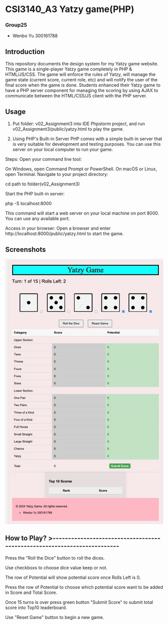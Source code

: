 # CSI3140_A3 Yatzy game(PHP)
### Group25
* Wenbo Yu 300161788

## Introduction
This repository documents the design system for my Yatzy game website. This game is a single-player Yatzy game completely in PHP & HTML/JS/CSS. The game will enforce the rules of Yatzy, will manage the game state (current score, current role, etc) and will notify the user of the final score when the game is done.
Students enhanced their Yatzy game to have a PHP server component for managing the scoring by using AJAX to communicate between the HTML/CSS/JS client with the PHP server.

## Usage
1. Put folder: v02_Assignment3 into IDE Phpstorm project, and run v02_Assignment3/public/yatzy.html to play the game.
   
2. Using PHP's Built-in Server
PHP comes with a simple built-in server that is very suitable for development and testing purposes. You can use this server on your local computer to run your game.

Steps:
Open your command line tool:

On Windows, open Command Prompt or PowerShell.
On macOS or Linux, open Terminal.
Navigate to your project directory:

  cd path to folder(v02_Assignment3)

Start the PHP built-in server:

  php -S localhost:8000
  
This command will start a web server on your local machine on port 8000. You can use any available port.

Access in your browser:
Open a browser and enter http://localhost:8000/public/yatzy.html to start the game.

## Screenshots
![common states](home.jpg)

## How to Play? >------------------------------------------------------------------------

Press the "Roll the Dice" button to roll the dices.

Use checkboxs to choose dice value keep or not.

The row of Potential will show potential score once Rolls Left is 0.

Press the row of Potential to choose which potential score want to be added in Score and Total Score.

Once 15 turns is over press green button "Submit Score" to submit total score into Top10 leaderboard.

Use "Reset Game" button to begin a new game.
